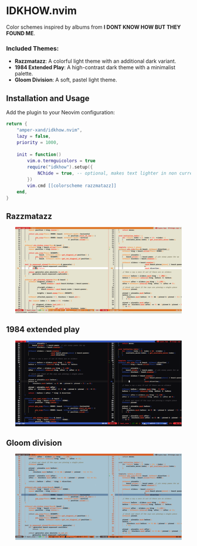 # IDKHOW.nvim 
Color schemes inspired by albums from **I DONT KNOW HOW BUT THEY FOUND ME**.

### Included Themes:
- **Razzmatazz**: A colorful light theme with an additional dark variant.
- **1984 Extended Play**: A high-contrast dark theme with a minimalist palette.
- **Gloom Division**: A soft, pastel light theme.

## Installation and Usage
Add the plugin to your Neovim configuration:
```lua
return {
    "amper-xand/idkhow.nvim",
    lazy = false,
    priority = 1000,

    init = function()
        vim.o.termguicolors = true
        require("idkhow").setup({
            NChide = true, -- optional, makes text lighter in non current windows
        })
        vim.cmd [[colorscheme razzmatazz]]
    end,
}
```

## Razzmatazz
<p align="center">
  <img src="assets/razzmatazz.png?" alt="Razzmatazz" width="90%">
</p>

## 1984 extended play
<p align="center">
  <img src="assets/extendedplay.png?" alt="1984 extended play" width="90%">
</p>

## Gloom division
<p align="center">
  <img src="assets/gloomdivision.png?" alt="Gloomdivision" width="90%">
</p>
